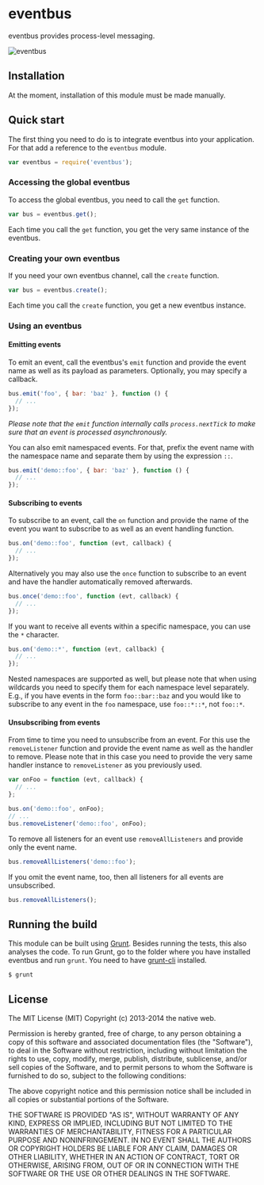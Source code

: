 # eventbus

eventbus provides process-level messaging.

![eventbus](https://github.com/thenativeweb/eventbus/raw/master/images/logo.jpg "eventbus")

## Installation

At the moment, installation of this module must be made manually.

## Quick start

The first thing you need to do is to integrate eventbus into your application. For that add a reference to the `eventbus` module.

```javascript
var eventbus = require('eventbus');
```

### Accessing the global eventbus

To access the global eventbus, you need to call the `get` function.

```javascript
var bus = eventbus.get();
```

Each time you call the `get` function, you get the very same instance of the eventbus.

### Creating your own eventbus

If you need your own eventbus channel, call the `create` function.

```javascript
var bus = eventbus.create();
```

Each time you call the `create` function, you get a new eventbus instance.

### Using an eventbus

#### Emitting events

To emit an event, call the eventbus's `emit` function and provide the event name as well as its payload as parameters. Optionally, you may specify a callback.

```javascript
bus.emit('foo', { bar: 'baz' }, function () {
  // ...
});
```

*Please note that the `emit` function internally calls `process.nextTick` to make sure that an event is processed asynchronously.*

You can also emit namespaced events. For that, prefix the event name with the namespace name and separate them by using the expression `::`.

```javascript
bus.emit('demo::foo', { bar: 'baz' }, function () {
  // ...
});
```

#### Subscribing to events

To subscribe to an event, call the `on` function and provide the name of the event you want to subscribe to as well as an event handling function.

```javascript
bus.on('demo::foo', function (evt, callback) {
  // ...
});
```

Alternatively you may also use the `once` function to subscribe to an event and have the handler automatically removed afterwards.

```javascript
bus.once('demo::foo', function (evt, callback) {
  // ...
});
```

If you want to receive all events within a specific namespace, you can use the `*` character.

```javascript
bus.on('demo::*', function (evt, callback) {
  // ...
});
```

Nested namespaces are supported as well, but please note that when using wildcards you need to specify them for each namespace level separately. E.g., if you have events in the form `foo::bar::baz` and you would like to subscribe to any event in the `foo` namespace, use `foo::*::*`, not `foo::*`.

#### Unsubscribing from events

From time to time you need to unsubscribe from an event. For this use the `removeListener` function and provide the event name as well as the handler to remove. Please note that in this case you need to provide the very same handler instance to `removeListener` as you previously used.

```javascript
var onFoo = function (evt, callback) {
  // ...
};

bus.on('demo::foo', onFoo);
// ...
bus.removeListener('demo::foo', onFoo);
```

To remove all listeners for an event use `removeAllListeners` and provide only the event name.

```javascript
bus.removeAllListeners('demo::foo');
```

If you omit the event name, too, then all listeners for all events are unsubscribed.

```javascript
bus.removeAllListeners();
```

## Running the build

This module can be built using [Grunt](http://gruntjs.com/). Besides running the tests, this also analyses the code. To run Grunt, go to the folder where you have installed eventbus and run `grunt`. You need to have [grunt-cli](https://github.com/gruntjs/grunt-cli) installed.

    $ grunt

## License

The MIT License (MIT)
Copyright (c) 2013-2014 the native web.

Permission is hereby granted, free of charge, to any person obtaining a copy of this software and associated documentation files (the "Software"), to deal in the Software without restriction, including without limitation the rights to use, copy, modify, merge, publish, distribute, sublicense, and/or sell copies of the Software, and to permit persons to whom the Software is furnished to do so, subject to the following conditions:

The above copyright notice and this permission notice shall be included in all copies or substantial portions of the Software.

THE SOFTWARE IS PROVIDED "AS IS", WITHOUT WARRANTY OF ANY KIND, EXPRESS OR IMPLIED, INCLUDING BUT NOT LIMITED TO THE WARRANTIES OF MERCHANTABILITY, FITNESS FOR A PARTICULAR PURPOSE AND NONINFRINGEMENT. IN NO EVENT SHALL THE AUTHORS OR COPYRIGHT HOLDERS BE LIABLE FOR ANY CLAIM, DAMAGES OR OTHER LIABILITY, WHETHER IN AN ACTION OF CONTRACT, TORT OR OTHERWISE, ARISING FROM, OUT OF OR IN CONNECTION WITH THE SOFTWARE OR THE USE OR OTHER DEALINGS IN THE SOFTWARE.

